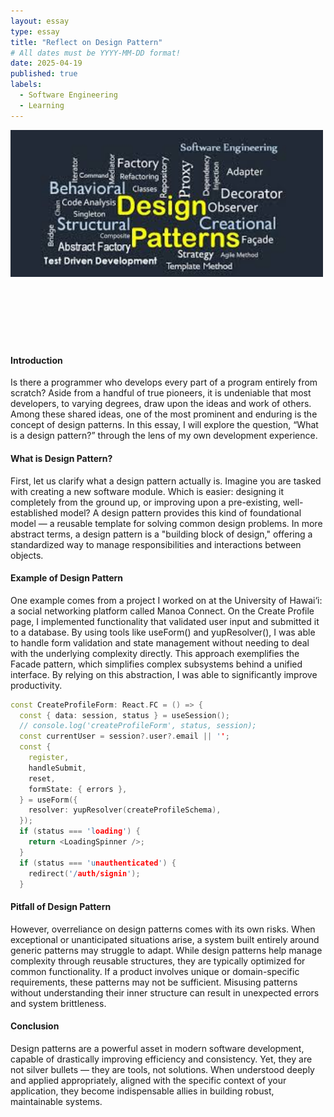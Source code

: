 ```yaml
---
layout: essay
type: essay
title: "Reflect on Design Pattern"
# All dates must be YYYY-MM-DD format!
date: 2025-04-19
published: true
labels:
  - Software Engineering
  - Learning
---
```


<img width="500px" class="rounded float-start pe-4" src="../img/design-pattern.jpg"><br><br><br><br><br><br><br>

<h4>Introduction</h4>
<p>
Is there a programmer who develops every part of a program entirely from scratch? Aside from a handful of true pioneers, it is undeniable that most developers, to varying degrees, draw upon the ideas and work of others. Among these shared ideas, one of the most prominent and enduring is the concept of design patterns. In this essay, I will explore the question, “What is a design pattern?” through the lens of my own development experience.
</p>

<h4>What is Design Pattern?</h4>
<p>
First, let us clarify what a design pattern actually is. Imagine you are tasked with creating a new software module. Which is easier: designing it completely from the ground up, or improving upon a pre-existing, well-established model? A design pattern provides this kind of foundational model — a reusable template for solving common design problems. In more abstract terms, a design pattern is a "building block of design," offering a standardized way to manage responsibilities and interactions between objects.
</p>

<h4>Example of Design Pattern</h4>
<p>
One example comes from a project I worked on at the University of Hawai‘i: a social networking platform called Manoa Connect. On the Create Profile page, I implemented functionality that validated user input and submitted it to a database. By using tools like useForm() and yupResolver(), I was able to handle form validation and state management without needing to deal with the underlying complexity directly. This approach exemplifies the Facade pattern, which simplifies complex subsystems behind a unified interface. By relying on this abstraction, I was able to significantly improve productivity.
</p>

```cpp
const CreateProfileForm: React.FC = () => {
  const { data: session, status } = useSession();
  // console.log('createProfileForm', status, session);
  const currentUser = session?.user?.email || '';
  const {
    register,
    handleSubmit,
    reset,
    formState: { errors },
  } = useForm({
    resolver: yupResolver(createProfileSchema),
  });
  if (status === 'loading') {
    return <LoadingSpinner />;
  }
  if (status === 'unauthenticated') {
    redirect('/auth/signin');
  }
```


<h4>Pitfall of Design Pattern</h4>
<p>
However, overreliance on design patterns comes with its own risks. When exceptional or unanticipated situations arise, a system built entirely around generic patterns may struggle to adapt. While design patterns help manage complexity through reusable structures, they are typically optimized for common functionality. If a product involves unique or domain-specific requirements, these patterns may not be sufficient. Misusing patterns without understanding their inner structure can result in unexpected errors and system brittleness.
</p>

<h4>Conclusion</h4>
<p>
Design patterns are a powerful asset in modern software development, capable of drastically improving efficiency and consistency. Yet, they are not silver bullets — they are tools, not solutions. When understood deeply and applied appropriately, aligned with the specific context of your application, they become indispensable allies in building robust, maintainable systems.
</p>
